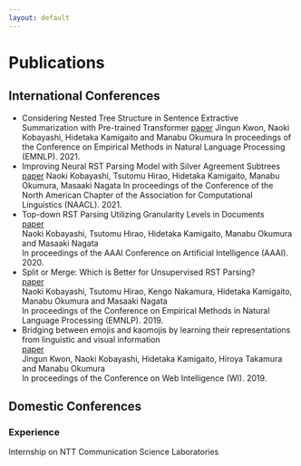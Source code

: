 ```yaml
---
layout: default
---
```


# Publications
<!-- Journals and others -->
## International Conferences
* Considering Nested Tree Structure in Sentence Extractive Summarization with Pre-trained Transformer
  [paper]()
  Jingun Kwon, Naoki Kobayashi, Hidetaka Kamigaito and Manabu Okumura
  In proceedings of the Conference on Empirical Methods in Natural Language Processing (EMNLP). 2021.
* Improving Neural RST Parsing Model with Silver Agreement Subtrees
  [paper](https://aclanthology.org/2021.naacl-main.127/)
  Naoki Kobayashi, Tsutomu Hirao, Hidetaka Kamigaito, Manabu Okumura, Masaaki Nagata
  In proceedings of the Conference of the North American Chapter of the Association for Computational Linguistics (NAACL). 2021.
* Top-down RST Parsing Utilizing Granularity Levels in Documents  
  [paper](https://ojs.aaai.org//index.php/AAAI/article/view/6321)  
  Naoki Kobayashi, Tsutomu Hirao, Hidetaka Kamigaito, Manabu Okumura and Masaaki Nagata  
  In proceedings of the AAAI Conference on Artificial Intelligence (AAAI). 2020.
* Split or Merge: Which is Better for Unsupervised RST Parsing?  
  [paper](https://www.aclweb.org/anthology/D19-1587/)  
  Naoki Kobayashi, Tsutomu Hirao, Kengo Nakamura, Hidetaka Kamigaito, Manabu Okumura and Masaaki Nagata  
  In proceedings of the Conference on Empirical Methods in Natural Language Processing (EMNLP). 2019.  
* Bridging between emojis and kaomojis by learning their representations from linguistic and visual information  
  [paper](https://dl.acm.org/doi/abs/10.1145/3350546.3352508)  
  Jingun Kwon, Naoki Kobayashi, Hidetaka Kamigaito, Hiroya Takamura and Manabu Okumura  
  In proceedings of the Conference on Web Intelligence (WI). 2019.  


## Domestic Conferences
    
    
### Experience
Internship on NTT Communication Science Laboratories
